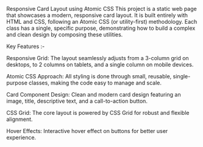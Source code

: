 Responsive Card Layout using Atomic CSS
This project is a static web page that showcases a modern, responsive card layout. It is built entirely with HTML and CSS, following an Atomic CSS (or utility-first) methodology. Each class has a single, specific purpose, demonstrating how to build a complex and clean design by composing these utilities.


Key Features :-

Responsive Grid: The layout seamlessly adjusts from a 3-column grid on desktops, to 2 columns on tablets, and a single column on mobile devices.

Atomic CSS Approach: All styling is done through small, reusable, single-purpose classes, making the code easy to manage and scale.

Card Component Design: Clean and modern card design featuring an image, title, descriptive text, and a call-to-action button.

CSS Grid: The core layout is powered by CSS Grid for robust and flexible alignment.

Hover Effects: Interactive hover effect on buttons for better user experience.
